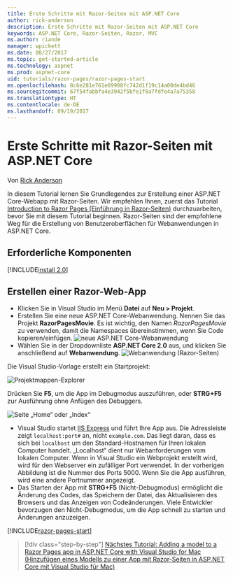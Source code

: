 ```yaml
---
title: Erste Schritte mit Razor-Seiten mit ASP.NET Core
author: rick-anderson
description: Erste Schritte mit Razor-Seiten mit ASP.NET Core
keywords: ASP.NET Core, Razor-Seiten, Razor, MVC
ms.author: riande
manager: wpickett
ms.date: 08/27/2017
ms.topic: get-started-article
ms.technology: aspnet
ms.prod: aspnet-core
uid: tutorials/razor-pages/razor-pages-start
ms.openlocfilehash: 8c6e281e761e69908fc742d1f19c14a00de4bd46
ms.sourcegitcommit: 67f54fabbfa4e3942f5bfe1f8a7fdfe4a7a75358
ms.translationtype: HT
ms.contentlocale: de-DE
ms.lasthandoff: 09/19/2017
---
```

# <a name="getting-started-with-razor-pages-in-aspnet-core"></a>Erste Schritte mit Razor-Seiten mit ASP.NET Core

Von [Rick Anderson](https://twitter.com/RickAndMSFT)

In diesem Tutorial lernen Sie Grundlegendes zur Erstellung einer ASP.NET Core-Webapp mit Razor-Seiten. Wir empfehlen Ihnen, zuerst das Tutorial [Introduction to Razor Pages (Einführung in Razor-Seiten)](xref:mvc/razor-pages/index) durchzuarbeiten, bevor Sie mit diesem Tutorial beginnen. Razor-Seiten sind der empfohlene Weg für die Erstellung von Benutzeroberflächen für Webanwendungen in ASP.NET Core.

## <a name="prerequisites"></a>Erforderliche Komponenten

[!INCLUDE[install 2.0](../../includes/install2.0.md)]

## <a name="create-a-razor-web-app"></a>Erstellen einer Razor-Web-App

* Klicken Sie in Visual Studio im Menü **Datei** auf **Neu > Projekt**.
* Erstellen Sie eine neue ASP.NET Core-Webanwendung. Nennen Sie das Projekt **RazorPagesMovie**. Es ist wichtig, den Namen *RazorPagesMovie* zu verwenden, damit die Namespaces übereinstimmen, wenn Sie Code kopieren/einfügen.
 ![neue ASP.NET Core-Webanwendung](../../mvc/razor-pages/index/_static/np.png)
* Wählen Sie in der Dropdownliste **ASP.NET Core 2.0** aus, und klicken Sie anschließend auf **Webanwendung**.
 ![Webanwendung (Razor-Seiten)](../../mvc/razor-pages/index/_static/np2.png)

Die Visual Studio-Vorlage erstellt ein Startprojekt:

![Projektmappen-Explorer](razor-pages-start/_static/se.png)

Drücken Sie **F5**, um die App im Debugmodus auszuführen, oder **STRG+F5** zur Ausführung ohne Anfügen des Debuggers.

![Seite „Home“ oder „Index“](razor-pages-start/_static/home.png)

* Visual Studio startet [IIS Express](https://docs.microsoft.com/iis/extensions/introduction-to-iis-express/iis-express-overview) und führt Ihre App aus. Die Adressleiste zeigt `localhost:port#` an, nicht `example.com`. Das liegt daran, dass es sich bei `localhost` um den Standard-Hostnamen für Ihren lokalen Computer handelt. „Localhost“ dient nur Webanforderungen vom lokalen Computer. Wenn in Visual Studio ein Webprojekt erstellt wird, wird für den Webserver ein zufälliger Port verwendet. In der vorherigen Abbildung ist die Nummer des Ports 5000. Wenn Sie die App ausführen, wird eine andere Portnummer angezeigt.
* Das Starten der App mit **STRG+F5** (Nicht-Debugmodus) ermöglicht die Änderung des Codes, das Speichern der Datei, das Aktualisieren des Browsers und das Anzeigen von Codeänderungen. Viele Entwickler bevorzugen den Nicht-Debugmodus, um die App schnell zu starten und Änderungen anzuzeigen.

[!INCLUDE[razor-pages-start](../../includes/RP/razor-pages-start.md)]

>[!div class="step-by-step"]
[Nächstes Tutorial: Adding a model to a Razor Pages app in ASP.NET Core with Visual Studio for Mac (Hinzufügen eines Modells zu einer App mit Razor-Seiten in ASP.NET Core mit Visual Studio für Mac)](xref:tutorials/razor-pages/modelz)  
